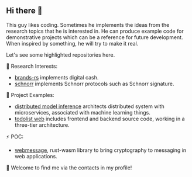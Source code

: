 ## Hi there 👋

This guy likes coding. Sometimes he implements the ideas from the research topics that he is interested in. He can produce example code for demonstrative projects which can be a reference for future development. When inspired by something, he will try to make it real. 

Let's see some highlighted repositories here.

🌱 Research Interests:
- [brands-rs]([../brands-rs](https://github.com/AlvinHon/brands-rs)) implements digital cash.
- [schnorr](https://github.com/AlvinHon/schnorr) implements Schnorr protocols such as Schnorr signature.

🔭 Project Examples:
- [distributed model inference](https://github.com/AlvinHon/distributed-model-inference) architects distributed system with microservices, associated with machine learning things.
- [todolist web](https://github.com/AlvinHon/todolist-web) includes frontend and backend source code, working in a three-tier architecture.

⚡ POC:
- [webmessage](https://github.com/AlvinHon/webmessage), rust-wasm library to bring cryptography to messaging in web applications.


💬 Welcome to find me via the contacts in my profile!

